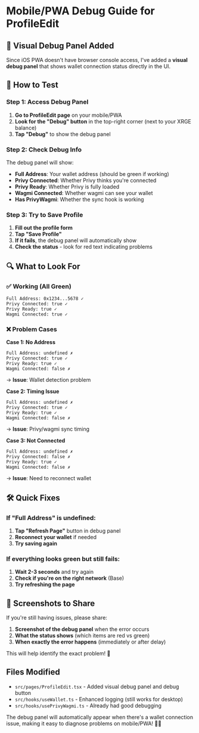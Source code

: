 # Mobile/PWA Debug Guide for ProfileEdit

## 🎯 Visual Debug Panel Added

Since iOS PWA doesn't have browser console access, I've added a **visual debug panel** that shows wallet connection status directly in the UI.

## 📱 How to Test

### Step 1: Access Debug Panel
1. **Go to ProfileEdit page** on your mobile/PWA
2. **Look for the "Debug" button** in the top-right corner (next to your XRGE balance)
3. **Tap "Debug"** to show the debug panel

### Step 2: Check Debug Info
The debug panel will show:
- **Full Address**: Your wallet address (should be green if working)
- **Privy Connected**: Whether Privy thinks you're connected
- **Privy Ready**: Whether Privy is fully loaded
- **Wagmi Connected**: Whether wagmi can see your wallet
- **Has PrivyWagmi**: Whether the sync hook is working

### Step 3: Try to Save Profile
1. **Fill out the profile form**
2. **Tap "Save Profile"**
3. **If it fails**, the debug panel will automatically show
4. **Check the status** - look for red text indicating problems

## 🔍 What to Look For

### ✅ Working (All Green)
```
Full Address: 0x1234...5678 ✓
Privy Connected: true ✓
Privy Ready: true ✓
Wagmi Connected: true ✓
```

### ❌ Problem Cases

**Case 1: No Address**
```
Full Address: undefined ✗
Privy Connected: true ✓
Privy Ready: true ✓
Wagmi Connected: false ✗
```
→ **Issue**: Wallet detection problem

**Case 2: Timing Issue**
```
Full Address: undefined ✗
Privy Connected: true ✓
Privy Ready: true ✓
Wagmi Connected: false ✗
```
→ **Issue**: Privy/wagmi sync timing

**Case 3: Not Connected**
```
Full Address: undefined ✗
Privy Connected: false ✗
Privy Ready: true ✓
Wagmi Connected: false ✗
```
→ **Issue**: Need to reconnect wallet

## 🛠️ Quick Fixes

### If "Full Address" is undefined:
1. **Tap "Refresh Page"** button in debug panel
2. **Reconnect your wallet** if needed
3. **Try saving again**

### If everything looks green but still fails:
1. **Wait 2-3 seconds** and try again
2. **Check if you're on the right network** (Base)
3. **Try refreshing the page**

## 📸 Screenshots to Share

If you're still having issues, please share:
1. **Screenshot of the debug panel** when the error occurs
2. **What the status shows** (which items are red vs green)
3. **When exactly the error happens** (immediately or after delay)

This will help identify the exact problem! 🔧

## Files Modified
- `src/pages/ProfileEdit.tsx` - Added visual debug panel and debug button
- `src/hooks/useWallet.ts` - Enhanced logging (still works for desktop)
- `src/hooks/usePrivyWagmi.ts` - Already had good debugging

The debug panel will automatically appear when there's a wallet connection issue, making it easy to diagnose problems on mobile/PWA! 📱✨
